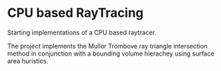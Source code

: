 # CPU based RayTracing
Starting implementations of a CPU based raytracer.

The project implements the Mullor Trombove ray triangle intersection method in conjunction with a bounding volume hierachey using surface area huristics.

